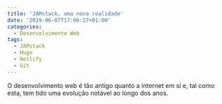 ```yaml
---
title: 'JAMstack, uma nova realidade'
date: '2019-06-07T17:06:27+01:00'
categories:
  - Desenvolvimento Web
tags:
  - JAMstack
  - Hugo
  - Netlify
  - Git
---
```

O desenvolvimento web é tão antigo quanto a internet em sí e, tal como esta, tem tido uma evolução notável ao longo dos anos.
